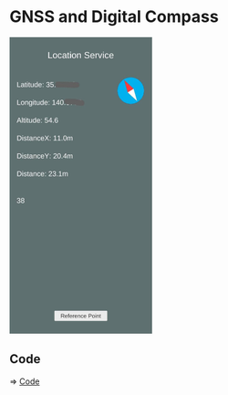 # GNSS and Digital Compass

<img src="./LocationService.jpg" width=250>

## Code

=> [Code](../GNSS) 
